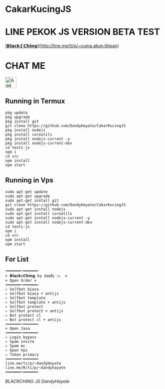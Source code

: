 # CakarKucingJS
# LINE PEKOK JS VERSION BETA TEST
[!𝗕𝗹𝗮𝗰𝗸❮𝗖𝗵𝗶𝗻𝗴](https://eeasecurityservices.com/images/fingerprint-scan-400h.gif)](http://line.me/ti/p/~cuma.akun.titipan)

# CHAT ME
<a href="https://line.me/R/ti/p/~cuma.akun.titipan"><img height="36" border="0" alt="Add Friend" src="https://scdn.line-apps.com/n/line_add_friends/btn/en.png"></a>

## Running in Termux
```
pkg update
pkg upgrade
pkg install git
git clone https://github.com/DandyHayate/CakarKucingJS
pkg install nodejs
pkg install coreutils
pkg install nodejs-current -y
pkg install nodejs-current-dev
cd testi-js
npm i
cd src
npm install
npm start

```
## Running in Vps
```
sudo apt-get update
sudo apt-get upgrade
sudo apt-get install git
git clone https://github.com/DandyHayate/CakarKucingJS
sudo apt-get install nodejs
sudo apt-get install coreutils
sudo apt-get install nodejs-current -y
sudo apt-get install nodejs-current-dev
cd testi-js
npm i
cd src
npm install
npm start

```
## For List
```
╼━━━━━━─━━━━━━╾
⚜ 𝗕𝗹𝗮𝗰𝗸❮𝗖𝗵𝗶𝗻𝗴 by dаͪηͣdꙷɥͣ  ͭ₃ͤ₃  ⚜
⚜ Open Order ⚜
╼━━━━━━─━━━━━━╾
✍ Selfbot biasa
✍ Selfbot biasa + antijs
✍ Selfbot template
✍ Selfbot template + antijs
✍ Selfbot protect
✍ Selfbot protect + antijs
✍ Bot protect cl
✍ Bot protect cl + antijs
╼━━━━━━─━━━━━━╾
⚜ Open Jasa
╼━━━━━━─━━━━━━╾
✍ Login bypass
✍ Spam invite
✍ Spam mc
✍ Open Vps 
✍ Token primary 
╼━━━━━━─━━━━━━╾
line.me/ti/p/~dandyHayate
line.me/R/ti/p/~dandyhayate
╼━━━━━━─━━━━━━╾

```
*BLACKCHING JS*
*DandyHayate*
